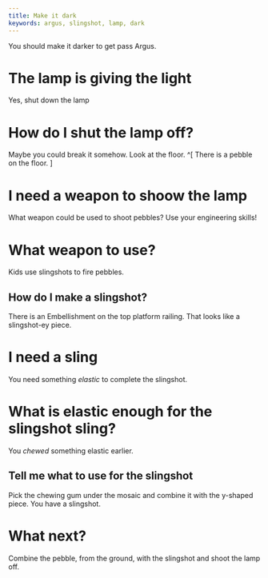 ```yaml
---
title: Make it dark
keywords: argus, slingshot, lamp, dark
---
```


You should make it darker to get pass Argus.

# The lamp is giving the light
Yes, shut down the lamp

# How do I shut the lamp off?
Maybe you could break it somehow. Look at the floor. ^[ There is a pebble on the floor. ]

# I need a weapon to shoow the lamp
What weapon could be used to shoot pebbles? Use your engineering skills!

# What weapon to use?
Kids use slingshots to fire pebbles.

## How do I make a slingshot?
There is an Embellishment on the top platform railing. That looks like a slingshot-ey piece.

# I need a sling
You need something _elastic_ to complete the slingshot.

# What is elastic enough for the slingshot sling?
You _chewed_ something elastic earlier.

## Tell me what to use for the slingshot
Pick the chewing gum under the mosaic and combine it with the y-shaped piece. You have a slingshot.

# What next?
Combine the pebble, from the ground, with the slingshot and shoot the lamp off.